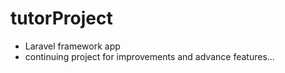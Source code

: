 # tutorProject

- Laravel framework app
- continuing project for improvements and advance features...

